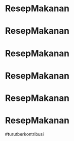 # ResepMakanan
# ResepMakanan
# ResepMakanan
# ResepMakanan
# ResepMakanan
# ResepMakanan
#turutberkontribusi
